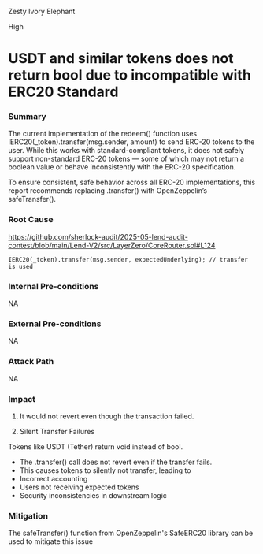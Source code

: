Zesty Ivory Elephant

High

# USDT and similar tokens does not return bool due to incompatible with ERC20 Standard

### Summary

The current implementation of the redeem() function uses IERC20(_token).transfer(msg.sender, amount) to send ERC-20 tokens to the user. While this works with standard-compliant tokens, it does not safely support non-standard ERC-20 tokens — some of which may not return a boolean value or behave inconsistently with the ERC-20 specification.

To ensure consistent, safe behavior across all ERC-20 implementations, this report recommends replacing .transfer() with OpenZeppelin’s safeTransfer().

### Root Cause
https://github.com/sherlock-audit/2025-05-lend-audit-contest/blob/main/Lend-V2/src/LayerZero/CoreRouter.sol#L124

`IERC20(_token).transfer(msg.sender, expectedUnderlying); // transfer is used 
`

### Internal Pre-conditions

NA

### External Pre-conditions

NA

### Attack Path

NA

### Impact

1. It would not revert even though the transaction failed.

2. Silent Transfer Failures

Tokens like USDT (Tether) return void instead of bool.

- The .transfer() call does not revert even if the transfer fails.
- This causes tokens to silently not transfer, leading to
- Incorrect accounting
- Users not receiving expected tokens
- Security inconsistencies in downstream logic


### Mitigation

The safeTransfer() function from OpenZeppelin's SafeERC20 library can be used to mitigate this issue